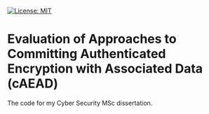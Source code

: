 [![License: MIT](https://img.shields.io/badge/License-MIT-blue.svg)](https://github.com/samuel-lucas6/dissertation/blob/main/LICENSE)
# Evaluation of Approaches to Committing Authenticated Encryption with Associated Data (cAEAD)
The code for my Cyber Security MSc dissertation.
